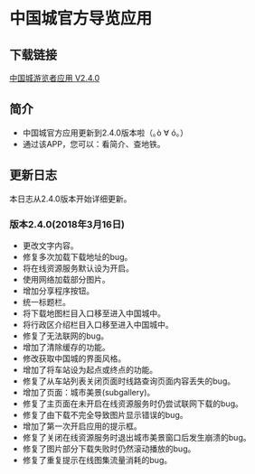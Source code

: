 # 中国城官方导览应用
## 下载链接
[中国城游览者应用 V2.4.0](app/build/bin/app.apk?raw=true)
## 简介
- 中国城官方应用更新到2.4.0版本啦（｡ò ∀ ó｡）
- 通过该APP，您可以：看简介、查地铁。
## 更新日志
本日志从2.4.0版本开始详细更新。
### 版本2.4.0(2018年3月16日)
- 更改文字内容。
- 修复多次加载下载地址的bug。
- 将在线资源服务默认设为开启。
- 使用网络加载部分图片。
- 增加分享程序按钮。
- 统一标题栏。
- 将下载地图栏目入口移至进入中国城中。
- 将行政区介绍栏目入口移至进入中国城中。
- 修复了无法联网的bug。
- 增加了清除缓存的功能。
- 修改获取中国城的界面风格。
- 增加了将车站设为起点或终点的功能。
- 修复了从车站列表关闭页面时线路查询页面内容丢失的bug。
- 增加了页面：城市美景(subgallery)。
- 修复了主页面在未开启在线资源服务时仍尝试联网下载的bug。
- 修复了由下载不完全导致图片显示错误的bug。
- 增加了第一次开启应用的提示框。
- 修复了关闭在线资源服务时退出城市美景窗口后发生崩溃的bug。
- 修复了图片部分下载失败时仍然滚动播放的bug。
- 修复了重复提示在线图集流量消耗的bug。

